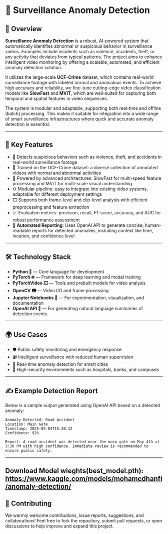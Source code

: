 # 🧠 Surveillance Anomaly Detection

## 📌 Overview

**Surveillance Anomaly Detection** is a robust, AI-powered system that automatically identifies abnormal or suspicious behavior in surveillance videos. Examples include incidents such as violence, accidents, theft, or any activity that deviates from typical patterns. The project aims to enhance intelligent video monitoring by offering a scalable, automated, and efficient anomaly detection solution.

It utilizes the large-scale **UCF-Crime** dataset, which contains real-world surveillance footage with labeled normal and anomalous events. To achieve high accuracy and reliability, we fine-tune cutting-edge video classification models like **SlowFast** and **MViT**, which are well-suited for capturing both temporal and spatial features in video sequences.

The system is modular and adaptable, supporting both real-time and offline (batch) processing. This makes it suitable for integration into a wide range of smart surveillance infrastructures where quick and accurate anomaly detection is essential.

---

## 🔧 Key Features

* 🚨 Detects suspicious behaviors such as violence, theft, and accidents in real-world surveillance footage
* 🎥 Trained on the UCF-Crime dataset: a diverse collection of annotated videos with normal and abnormal activities
* 🧠 Powered by advanced architectures: SlowFast for multi-speed feature processing and MViT for multi-scale visual understanding
* ⚙️ Modular pipeline: easy to integrate into existing video systems, adaptable for different deployment settings
* 🎞️ Supports both frame-level and clip-level analysis with efficient preprocessing and feature extraction
* 📈 Evaluation metrics: precision, recall, F1-score, accuracy, and AUC for robust performance assessment
* 📝 **Automated Reporting**: Uses OpenAI API to generate concise, human-readable reports for detected anomalies, including context like time, location, and confidence level

---

## 🛠️ Technology Stack

* **Python 🐍** — Core language for development
* **PyTorch 🔥** — Framework for deep learning and model training
* **PyTorchVideo 🎞️** — Tools and prebuilt models for video analysis
* **OpenCV 📷** — Video I/O and frame processing
* **Jupyter Notebooks 📒** — For experimentation, visualization, and documentation
* **OpenAI API 🧾** — For generating natural language summaries of detection events

---

## 🌍 Use Cases

* 🛡️ Public safety monitoring and emergency response
* 📹 Intelligent surveillance with reduced human supervision
* 🌆 Real-time anomaly detection for smart cities
* 🏥 High-security environments such as hospitals, banks, and campuses

---

## ✍️ Example Detection Report

Below is a sample output generated using OpenAI API based on a detected anomaly:

```text
Anomaly Detected: Road Accident
Location: Main Gate
Timestamp: 2025-05-04T15:30:12
Confidence: 92%

Report: A road accident was detected near the main gate on May 4th at 3:30 PM with high confidence. Immediate review is recommended to ensure public safety.
```

---
Download Model wieghts(best_model.pth): https://www.kaggle.com/models/mohamedhanfi/anomaly-detection/
---

## 🤝 Contributing

We warmly welcome contributions, issue reports, suggestions, and collaborations! Feel free to fork the repository, submit pull requests, or open discussions to help improve and expand this project.
